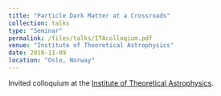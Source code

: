 ```yaml
---
title: "Particle Dark Matter at a Crossroads"
collection: talks
type: "Seminar"
permalink: /files/talks/ITAcolloqium.pdf
venue: "Institute of Theoretical Astrophysics"
date: 2018-11-09
location: "Oslo, Norway"
---
```


Invited colloquium at the [Institute of Theoretical Astrophysics](https://www.mn.uio.no/astro/english/).
